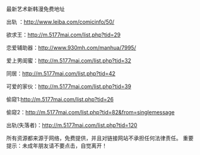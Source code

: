 最新艺术新韩漫免费地址

出轨 ：http://www.leiba.com/comicinfo/50/ 

欲求王：http://m.5177mai.com/list.php?tid=29

恋爱辅助器：http://www.930mh.com/manhua/7995/

爱上男闺蜜：http://m.5177mai.com/list.php?tid=32

同居：http://m.5177mai.com/list.php?tid=42

可爱的家伙：http://m.5177mai.com/list.php?tid=39 

偷窥1:http://m.5177mai.com/list.php?tid=26 

偷窥2：http://m.5177mai.com/list.php?tid=82&from=singlemessage

出轨(失落者)：http://m.5177mai.com/list.php?tid=120

所有资源都来源于网络，免费提供，并且对链接网站不承担任何法律责任。
重要提示：未成年朋友请不要点击，自觉离开！
